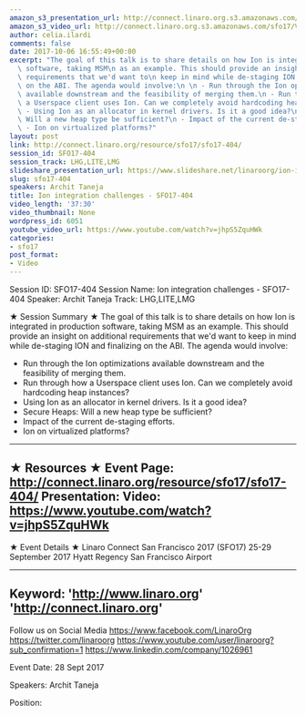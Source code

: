 ```yaml
---
amazon_s3_presentation_url: http://connect.linaro.org.s3.amazonaws.com/sfo17/Presentations/SFO17-404-ion_slides_final.pdf
amazon_s3_video_url: http://connect.linaro.org.s3.amazonaws.com/sfo17/Videos/SFO17-404%20-%20Ion%20integration%20challenges.mp4
author: celia.ilardi
comments: false
date: 2017-10-06 16:55:49+00:00
excerpt: "The goal of this talk is to share details on how Ion is integrated in production\
  \ software, taking MSM\n as an example. This should provide an insight on additional\
  \ requirements that we'd want to\n keep in mind while de-staging ION and finalizing\
  \ on the ABI. The agenda would involve:\n \n - Run through the Ion optimizations\
  \ available downstream and the feasibility of merging them.\n - Run through how\
  \ a Userspace client uses Ion. Can we completely avoid hardcoding heap instances?\n\
  \ - Using Ion as an allocator in kernel drivers. Is it a good idea?\n - Secure Heaps:\
  \ Will a new heap type be sufficient?\n - Impact of the current de-staging efforts.\n\
  \ - Ion on virtualized platforms?"
layout: post
link: http://connect.linaro.org/resource/sfo17/sfo17-404/
session_id: SFO17-404
session_track: LHG,LITE,LMG
slideshare_presentation_url: https://www.slideshare.net/linaroorg/ion-integration-challenges-sfo17404
slug: sfo17-404
speakers: Archit Taneja
title: Ion integration challenges - SFO17-404
video_length: '37:30'
video_thumbnail: None
wordpress_id: 6051
youtube_video_url: https://www.youtube.com/watch?v=jhpS5ZquHWk
categories:
- sfo17
post_format:
- Video
---
```


Session ID: SFO17-404
Session Name: Ion integration challenges - SFO17-404
Speaker: Archit Taneja
Track: LHG,LITE,LMG

★ Session Summary ★
The goal of this talk is to share details on how Ion is integrated in production software, taking MSM
as an example. This should provide an insight on additional requirements that we'd want to
keep in mind while de-staging ION and finalizing on the ABI. The agenda would involve:

- Run through the Ion optimizations available downstream and the feasibility of merging them.
- Run through how a Userspace client uses Ion. Can we completely avoid hardcoding heap instances?
- Using Ion as an allocator in kernel drivers. Is it a good idea?
- Secure Heaps: Will a new heap type be sufficient?
- Impact of the current de-staging efforts.
- Ion on virtualized platforms?
---------------------------------------------------
★ Resources ★
Event Page: http://connect.linaro.org/resource/sfo17/sfo17-404/
Presentation:
Video: https://www.youtube.com/watch?v=jhpS5ZquHWk
---------------------------------------------------

★ Event Details ★
Linaro Connect San Francisco 2017 (SFO17)
25-29 September 2017
Hyatt Regency San Francisco Airport

---------------------------------------------------
Keyword:
'http://www.linaro.org'
'http://connect.linaro.org'
---------------------------------------------------
Follow us on Social Media
https://www.facebook.com/LinaroOrg
https://twitter.com/linaroorg
https://www.youtube.com/user/linaroorg?sub_confirmation=1
https://www.linkedin.com/company/1026961

Event Date: 28 Sept 2017

Speakers: Archit Taneja

Position:
